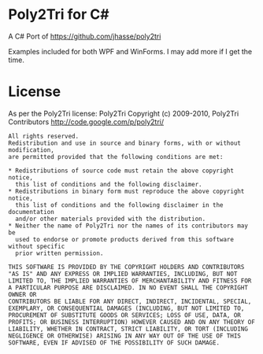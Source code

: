 # Poly2Tri for C#
A C# Port of https://github.com/jhasse/poly2tri

Examples included for both WPF and WinForms. I may add more if I get the time.

# License
As per the Poly2Tri license:
	Poly2Tri Copyright (c) 2009-2010, Poly2Tri Contributors
	http://code.google.com/p/poly2tri/

	All rights reserved.
	Redistribution and use in source and binary forms, with or without modification,
	are permitted provided that the following conditions are met:

	* Redistributions of source code must retain the above copyright notice,
	  this list of conditions and the following disclaimer.
	* Redistributions in binary form must reproduce the above copyright notice,
	  this list of conditions and the following disclaimer in the documentation
	  and/or other materials provided with the distribution.
	* Neither the name of Poly2Tri nor the names of its contributors may be
	  used to endorse or promote products derived from this software without specific
	  prior written permission.

	THIS SOFTWARE IS PROVIDED BY THE COPYRIGHT HOLDERS AND CONTRIBUTORS
	"AS IS" AND ANY EXPRESS OR IMPLIED WARRANTIES, INCLUDING, BUT NOT
	LIMITED TO, THE IMPLIED WARRANTIES OF MERCHANTABILITY AND FITNESS FOR
	A PARTICULAR PURPOSE ARE DISCLAIMED. IN NO EVENT SHALL THE COPYRIGHT OWNER OR
	CONTRIBUTORS BE LIABLE FOR ANY DIRECT, INDIRECT, INCIDENTAL, SPECIAL,
	EXEMPLARY, OR CONSEQUENTIAL DAMAGES (INCLUDING, BUT NOT LIMITED TO,
	PROCUREMENT OF SUBSTITUTE GOODS OR SERVICES; LOSS OF USE, DATA, OR
	PROFITS; OR BUSINESS INTERRUPTION) HOWEVER CAUSED AND ON ANY THEORY OF
	LIABILITY, WHETHER IN CONTRACT, STRICT LIABILITY, OR TORT (INCLUDING
	NEGLIGENCE OR OTHERWISE) ARISING IN ANY WAY OUT OF THE USE OF THIS
	SOFTWARE, EVEN IF ADVISED OF THE POSSIBILITY OF SUCH DAMAGE.

